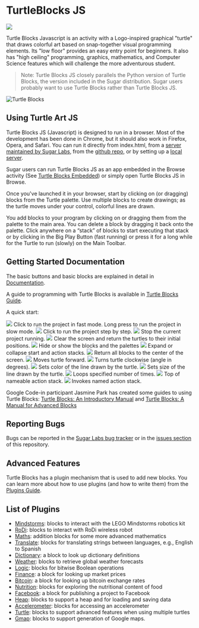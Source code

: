 TurtleBlocks JS
===============
<img src='https://github.com/walterbender/turtleblocksjs/blob/master/activity/logo.png' />

Turtle Blocks Javascript is an activity with a
Logo-inspired graphical "turtle" that draws colorful art based on
snap-together visual programming elements. Its "low floor" provides an
easy entry point for beginners. It also has "high ceiling"
programming, graphics, mathematics, and Computer Science features
which will challenge the more adventurous student.

> Note: Turtle Blocks JS closely parallels the Python version of Turtle
> Blocks, the version included in the Sugar distribution. Sugar users
> probably want to use Turtle Blocks rather than Turtle Blocks JS.

![Turtle Blocks](https://github.com/walterbender/turtleblocksjs/blob/master/screenshots/updatedscreenshot.png "Turtle Blocks")

Using Turtle Art JS
------------------- 

Turtle Blocks JS (Javascript) is designed to run in a browser. Most of
the development has been done in Chrome, but it should also work in
Firefox, Opera, and Safari. You can run it directly from index.html,
from a [server maintained by Sugar Labs](http://turtle.sugarlabs.org),
from the [github
repo](http://rawgit.com/walterbender/turtleblocksjs/master/index.html),
or by setting up a [local
server](https://github.com/walterbender/turtleblocksjs/blob/master/server.md).

Sugar users can run Turtle Blocks JS as an app embedded in the Browse
activity (See [Turtle Blocks
Embedded](https://github.com/sugarlabs/turtle-blocks-embedded-activity))
or simply open Turtle Blocks JS in Browse.

Once you've launched it in your browser, start by clicking on (or
dragging) blocks from the Turtle palette. Use multiple blocks to
create drawings; as the turtle moves under your control, colorful
lines are drawn.

You add blocks to your program by clicking on or dragging them from
the palette to the main area. You can delete a block by dragging it
back onto the palette. Click anywhere on a “stack” of blocks to start
executing that stack or by clicking in the Big Play Button 
(fast running) or press it for a long while for the Turtle
to run (slowly) on the Main Toolbar.

Getting Started Documentation
-----------------------------

The basic buttons and basic blocks are explained in detail in [Documentation](https://github.com/walterbender/turtleblocksjs/blob/master/documentation/README.md).

A guide to programming with Turtle Blocks is available in [Turtle Blocks Guide](https://github.com/walterbender/turtleblocksjs/blob/master/guide/README.md).

A quick start:

<img src='https://github.com/walterbender/turtleblocksjs/blob/master/documentation/updated-fast-button.png' />
Click to run the project in fast mode. Long press to run the project in slow mode.

<img src='https://github.com/walterbender/turtleblocksjs/blob/master/documentation/step-button.png' />
Click to run the project step by step.

<img src='https://github.com/walterbender/turtleblocksjs/blob/master/documentation/stop-turtle-button.png' />
Stop the current project running.

<img src='https://github.com/walterbender/turtleblocksjs/blob/master/documentation/clear-button.png' />
Clear the screen and return the turtles to their initial positions.

<img src='https://github.com/walterbender/turtleblocksjs/blob/master/documentation/hide-blocks-button.png' />
Hide or show the blocks and the palettes

<img src='https://github.com/walterbender/turtleblocksjs/blob/master/documentation/collapse-blocks-button.png' />
Expand or collapse start and action stacks.

<img src='https://github.com/walterbender/turtleblocksjs/blob/master/documentation/home-button.png' />
Return all blocks to the center of the screen.

<img src='https://github.com/walterbender/turtleblocksjs/blob/master/documentation/forward.png' />
Moves turtle forward.

<img src='https://rawgithub.com/walterbender/turtleblocksjs/master/documentation/right.svg' />
Turns turtle clockwise (angle in degrees).

<img src='https://rawgithub.com/walterbender/turtleblocksjs/master/documentation/set_color.svg' />
Sets color of the line drawn by the turtle.

<img src='https://rawgithub.com/walterbender/turtleblocksjs/master/documentation/set_pen_size.svg' />
Sets size of the line drawn by the turtle.

<img src='https://rawgithub.com/walterbender/turtleblocksjs/master/documentation/repeat.svg' />
Loops specified number of times.

<img src='https://rawgithub.com/walterbender/turtleblocksjs/master/documentation/action_flow.svg' />
Top of nameable action stack.

<img src='https://rawgithub.com/walterbender/turtleblocksjs/master/documentation/action.svg' />
Invokes named action stack.

Google Code-in participant Jasmine Park has created some guides to
using Turtle Blocks: [Turtle Blocks: An Introductory
Manual](http://people.sugarlabs.org/walter/TurtleBlocksIntroductoryManual.pdf)
and [Turtle Blocks: A Manual for Advanced
Blocks](http://people.sugarlabs.org/walter/TurtleBlocksAdvancedBlocksManual.pdf)

Reporting Bugs
--------------

Bugs can be reported in the [Sugar Labs bug
tracker](https://bugs.sugarlabs.org/newticket?component=Turtleart) or
in the [issues
section](https://github.com/walterbender/turtleblocksjs/issues) of
this repository.


Advanced Features
-----------------

Turtle Blocks has a plugin mechanism that is used to add new
blocks. You can learn more about how to use plugins (and how to write
them) from the [Plugins
Guide](https://github.com/walterbender/turtleblocksjs/blob/master/plugins/README.md).


List of Plugins
---------------

* [Mindstorms](https://github.com/SAMdroid-apps/turtlestorm): blocks to interact with the LEGO Mindstorms robotics kit
* [RoDi](https://github.com/walterbender/turtleblocksjs/blob/master/plugins/rodi.json): blocks to interact with RoDi wireless robot
* [Maths](https://github.com/walterbender/turtleblocksjs/blob/master/maths.json): addition blocks for some more advanced mathematics
* [Translate](https://github.com/walterbender/turtleblocksjs/blob/master/translate.json): blocks for translating strings between languages, e.g., English to Spanish
* [Dictionary](https://github.com/walterbender/turtleblocksjs/blob/master/dictionary.json): a block to look up dictionary definitions
* [Weather](https://github.com/walterbender/turtleblocksjs/blob/master/weather.json): blocks to retrieve global weather forecasts
* [Logic](https://github.com/walterbender/turtleblocksjs/blob/master/logic.json): blocks for bitwise Boolean operations
* [Finance](https://github.com/walterbender/turtleblocksjs/blob/master/finance.json): a block for looking up market prices
* [Bitcoin](https://github.com/walterbender/turtleblocksjs/blob/master/bitcoin.json): a block for looking up bitcoin exchange rates
* [Nutrition](https://github.com/walterbender/turtleblocksjs/blob/master/nutrition.json): blocks for exploring the nutritional content of food
* [Facebook](https://github.com/walterbender/turtleblocksjs/blob/master/facebook.json): a block for publishing a project to Facebook
* [Heap](https://github.com/walterbender/turtleblocksjs/blob/master/heap.json): blocks to support a heap and for loading and saving data
* [Accelerometer](https://github.com/walterbender/turtleblocksjs/blob/master/accelerometer.json): blocks for accessing an accelerometer
* [Turtle](https://github.com/walterbender/turtleblocksjs/blob/master/turtle.json): blocks to support advanced features when using multiple turtles
* [Gmap](https://github.com/walterbender/turtleblocksjs/blob/master/gmap.json): blocks to support generation of Google maps.

